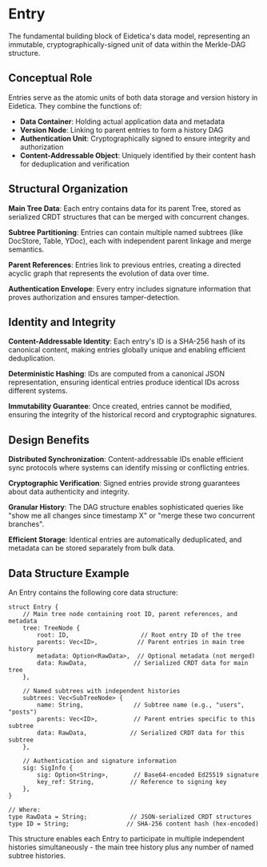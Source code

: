 # Entry

The fundamental building block of Eidetica's data model, representing an immutable, cryptographically-signed unit of data within the Merkle-DAG structure.

## Conceptual Role

Entries serve as the atomic units of both data storage and version history in Eidetica. They combine the functions of:

- **Data Container**: Holding actual application data and metadata
- **Version Node**: Linking to parent entries to form a history DAG
- **Authentication Unit**: Cryptographically signed to ensure integrity and authorization
- **Content-Addressable Object**: Uniquely identified by their content hash for deduplication and verification

## Structural Organization

**Main Tree Data**: Each entry contains data for its parent Tree, stored as serialized CRDT structures that can be merged with concurrent changes.

**Subtree Partitioning**: Entries can contain multiple named subtrees (like DocStore, Table, YDoc), each with independent parent linkage and merge semantics.

**Parent References**: Entries link to previous entries, creating a directed acyclic graph that represents the evolution of data over time.

**Authentication Envelope**: Every entry includes signature information that proves authorization and ensures tamper-detection.

## Identity and Integrity

**Content-Addressable Identity**: Each entry's ID is a SHA-256 hash of its canonical content, making entries globally unique and enabling efficient deduplication.

**Deterministic Hashing**: IDs are computed from a canonical JSON representation, ensuring identical entries produce identical IDs across different systems.

**Immutability Guarantee**: Once created, entries cannot be modified, ensuring the integrity of the historical record and cryptographic signatures.

## Design Benefits

**Distributed Synchronization**: Content-addressable IDs enable efficient sync protocols where systems can identify missing or conflicting entries.

**Cryptographic Verification**: Signed entries provide strong guarantees about data authenticity and integrity.

**Granular History**: The DAG structure enables sophisticated queries like "show me all changes since timestamp X" or "merge these two concurrent branches".

**Efficient Storage**: Identical entries are automatically deduplicated, and metadata can be stored separately from bulk data.

## Data Structure Example

An Entry contains the following core data structure:

```rust,ignore
struct Entry {
    // Main tree node containing root ID, parent references, and metadata
    tree: TreeNode {
        root: ID,                    // Root entry ID of the tree
        parents: Vec<ID>,           // Parent entries in main tree history
        metadata: Option<RawData>,  // Optional metadata (not merged)
        data: RawData,             // Serialized CRDT data for main tree
    },

    // Named subtrees with independent histories
    subtrees: Vec<SubTreeNode> {
        name: String,              // Subtree name (e.g., "users", "posts")
        parents: Vec<ID>,          // Parent entries specific to this subtree
        data: RawData,            // Serialized CRDT data for this subtree
    },

    // Authentication and signature information
    sig: SigInfo {
        sig: Option<String>,       // Base64-encoded Ed25519 signature
        key_ref: String,          // Reference to signing key
    },
}

// Where:
type RawData = String;            // JSON-serialized CRDT structures
type ID = String;                // SHA-256 content hash (hex-encoded)
```

This structure enables each Entry to participate in multiple independent histories simultaneously - the main tree history plus any number of named subtree histories.
